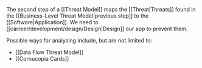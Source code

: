 The second step of a [[Threat Model]] maps the [[Threat|Threats]] found in the [[Business-Level Threat Model|previous step]] to the [[Software|Application]]. We need to [[carreer/development/design/Design|Design]] our app to prevent them.

Possible ways for analysing include, but are not limited to:

- [[Data Flow Threat Model]]
- [[Cornucopia Cards]]
